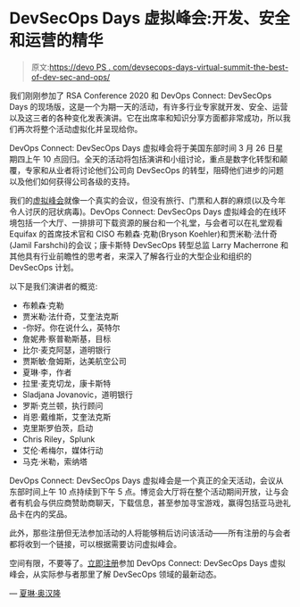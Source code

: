 # DevSecOps Days 虚拟峰会:开发、安全和运营的精华

> 原文:[https://devo PS . com/devsecops-days-virtual-summit-the-best-of-dev-sec-and-ops/](https://devops.com/devsecops-days-virtual-summit-the-best-of-dev-sec-and-ops/)

我们刚刚参加了 RSA Conference 2020 和 DevOps Connect: DevSecOps Days 的现场版，这是一个为期一天的活动，有许多行业专家就开发、安全、运营以及这三者的各种变化发表演讲。它在出席率和知识分享方面都非常成功，所以我们再次将整个活动虚拟化并呈现给你。

DevOps Connect: DevSecOps Days 虚拟峰会将于美国东部时间 3 月 26 日星期四上午 10 点回归。全天的活动将包括演讲和小组讨论，重点是数字化转型和颠覆，专家和从业者将讨论他们公司向 DevSecOps 的转型，阻碍他们进步的问题以及他们如何获得公司各级的支持。

我们的[虚拟峰会](https://devops.com/devops-experience-learn-a-lot-without-leaving-your-spot-2/)就像一个真实的会议，但没有旅行、门票和人群的麻烦(以及今年令人讨厌的冠状病毒)。DevOps Connect: DevSecOps Days 虚拟峰会的在线环境包括一个大厅、一排排可下载资源的展台和一个礼堂，与会者可以在礼堂观看 Equifax 的首席技术官和 CISO 布赖森·克勒(Bryson Koehler)和贾米勒·法什奇(Jamil Farshchi)的会议；康卡斯特 DevSecOps 转型总监 Larry Macherrone 和其他具有行业前瞻性的思考者，来深入了解各行业的大型企业和组织的 DevSecOps 计划。

以下是我们演讲者的概览:

*   布赖森·克勒
*   贾米勒·法什奇，艾奎法克斯
*   -你好。你在说什么，英特尔
*   詹妮弗·察普勒斯基，目标
*   比尔·麦克阿瑟，道明银行
*   贾斯敏·詹姆斯，达美航空公司
*   夏琳·李，作者
*   拉里·麦克切龙，康卡斯特
*   Sladjana Jovanovic，道明银行
*   罗斯·克兰顿，执行顾问
*   肖恩·戴维斯，艾奎法克斯
*   克里斯罗伯茨，启动
*   Chris Riley，Splunk
*   艾伦·希梅尔，媒体行动
*   马克·米勒，索纳塔

DevOps Connect: DevSecOps Days 虚拟峰会是一个真正的全天活动，会议从东部时间上午 10 点持续到下午 5 点。博览会大厅将在整个活动期间开放，让与会者有机会与供应商赞助商聊天，下载信息，甚至参加寻宝游戏，赢得包括亚马逊礼品卡在内的奖品。

此外，那些注册但无法参加活动的人将能够稍后访问该活动——所有注册的与会者都将收到一个链接，可以根据需要访问虚拟峰会。

空间有限，不要等了。[立即注册](https://devopsconnectdevsecops.com/)参加 DevOps Connect: DevSecOps Days 虚拟峰会，从实际参与者那里了解 DevSecOps 领域的最新动态。

— [夏琳·奥汉隆](https://devops.com/author/cohanlon/)